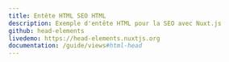 ```yaml
---
title: Entête HTML SEO HTML
description: Exemple d'entête HTML pour la SEO avec Nuxt.js
github: head-elements
livedemo: https://head-elements.nuxtjs.org
documentation: /guide/views#html-head
---
```


